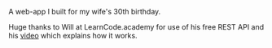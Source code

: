 A web-app I built for my wife's 30th birthday.

Huge thanks to Will at LearnCode.academy for use of his free REST API and his <a href="https://www.youtube.com/watch?v=ODlgfpLsFGk&t=1s">video</a> which explains how it works.
